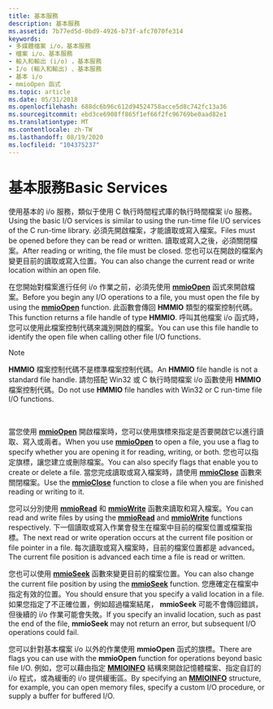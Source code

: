 ```yaml
---
title: 基本服務
description: 基本服務
ms.assetid: 7b77ed5d-0bd9-4926-b73f-afc7070fe314
keywords:
- 多媒體檔案 i/o，基本服務
- 檔案 i/o、基本服務
- 輸入和輸出 (i/o) ，基本服務
- I/o (輸入和輸出) 、基本服務
- 基本 i/o
- mmioOpen 函式
ms.topic: article
ms.date: 05/31/2018
ms.openlocfilehash: 688dc6b96c612d94524758acce5d8c742fc13a36
ms.sourcegitcommit: ebd3ce6908ff865f1ef66f2fc96769be0aad82e1
ms.translationtype: MT
ms.contentlocale: zh-TW
ms.lasthandoff: 08/19/2020
ms.locfileid: "104375237"
---
```

# <a name="basic-services"></a><span data-ttu-id="2b7d9-109">基本服務</span><span class="sxs-lookup"><span data-stu-id="2b7d9-109">Basic Services</span></span>

<span data-ttu-id="2b7d9-110">使用基本的 i/o 服務，類似于使用 C 執行時間程式庫的執行時間檔案 i/o 服務。</span><span class="sxs-lookup"><span data-stu-id="2b7d9-110">Using the basic I/O services is similar to using the run-time file I/O services of the C run-time library.</span></span> <span data-ttu-id="2b7d9-111">必須先開啟檔案，才能讀取或寫入檔案。</span><span class="sxs-lookup"><span data-stu-id="2b7d9-111">Files must be opened before they can be read or written.</span></span> <span data-ttu-id="2b7d9-112">讀取或寫入之後，必須關閉檔案。</span><span class="sxs-lookup"><span data-stu-id="2b7d9-112">After reading or writing, the file must be closed.</span></span> <span data-ttu-id="2b7d9-113">您也可以在開啟的檔案內變更目前的讀取或寫入位置。</span><span class="sxs-lookup"><span data-stu-id="2b7d9-113">You can also change the current read or write location within an open file.</span></span>

<span data-ttu-id="2b7d9-114">在您開始對檔案進行任何 i/o 作業之前，必須先使用 [**mmioOpen**](/windows/win32/api/mmiscapi/nf-mmiscapi-mmioopen) 函式來開啟檔案。</span><span class="sxs-lookup"><span data-stu-id="2b7d9-114">Before you begin any I/O operations to a file, you must open the file by using the [**mmioOpen**](/windows/win32/api/mmiscapi/nf-mmiscapi-mmioopen) function.</span></span> <span data-ttu-id="2b7d9-115">此函數會傳回 **HMMIO** 類型的檔案控制代碼。</span><span class="sxs-lookup"><span data-stu-id="2b7d9-115">This function returns a file handle of type **HMMIO**.</span></span> <span data-ttu-id="2b7d9-116">呼叫其他檔案 i/o 函式時，您可以使用此檔案控制代碼來識別開啟的檔案。</span><span class="sxs-lookup"><span data-stu-id="2b7d9-116">You can use this file handle to identify the open file when calling other file I/O functions.</span></span>

> [!Note]  
> <span data-ttu-id="2b7d9-117">**HMMIO** 檔案控制代碼不是標準檔案控制代碼。</span><span class="sxs-lookup"><span data-stu-id="2b7d9-117">An **HMMIO** file handle is not a standard file handle.</span></span> <span data-ttu-id="2b7d9-118">請勿搭配 Win32 或 C 執行時間檔案 i/o 函數使用 **HMMIO** 檔案控制代碼。</span><span class="sxs-lookup"><span data-stu-id="2b7d9-118">Do not use **HMMIO** file handles with Win32 or C run-time file I/O functions.</span></span>

 

<span data-ttu-id="2b7d9-119">當您使用 [**mmioOpen**](/windows/win32/api/mmiscapi/nf-mmiscapi-mmioopen) 開啟檔案時，您可以使用旗標來指定是否要開啟它以進行讀取、寫入或兩者。</span><span class="sxs-lookup"><span data-stu-id="2b7d9-119">When you use [**mmioOpen**](/windows/win32/api/mmiscapi/nf-mmiscapi-mmioopen) to open a file, you use a flag to specify whether you are opening it for reading, writing, or both.</span></span> <span data-ttu-id="2b7d9-120">您也可以指定旗標，讓您建立或刪除檔案。</span><span class="sxs-lookup"><span data-stu-id="2b7d9-120">You can also specify flags that enable you to create or delete a file.</span></span> <span data-ttu-id="2b7d9-121">當您完成讀取或寫入檔案時，請使用 [**mmioClose**](/windows/win32/api/mmiscapi/nf-mmiscapi-mmioclose) 函數來關閉檔案。</span><span class="sxs-lookup"><span data-stu-id="2b7d9-121">Use the [**mmioClose**](/windows/win32/api/mmiscapi/nf-mmiscapi-mmioclose) function to close a file when you are finished reading or writing to it.</span></span>

<span data-ttu-id="2b7d9-122">您可以分別使用 [**mmioRead**](/windows/win32/api/mmiscapi/nf-mmiscapi-mmioread) 和 [**mmioWrite**](/windows/win32/api/mmiscapi/nf-mmiscapi-mmiowrite) 函數來讀取和寫入檔案。</span><span class="sxs-lookup"><span data-stu-id="2b7d9-122">You can read and write files by using the [**mmioRead**](/windows/win32/api/mmiscapi/nf-mmiscapi-mmioread) and [**mmioWrite**](/windows/win32/api/mmiscapi/nf-mmiscapi-mmiowrite) functions respectively.</span></span> <span data-ttu-id="2b7d9-123">下一個讀取或寫入作業會發生在檔案中目前的檔案位置或檔案指標。</span><span class="sxs-lookup"><span data-stu-id="2b7d9-123">The next read or write operation occurs at the current file position or file pointer in a file.</span></span> <span data-ttu-id="2b7d9-124">每次讀取或寫入檔案時，目前的檔案位置都是 advanced。</span><span class="sxs-lookup"><span data-stu-id="2b7d9-124">The current file position is advanced each time a file is read or written.</span></span>

<span data-ttu-id="2b7d9-125">您也可以使用 [**mmioSeek**](/windows/win32/api/mmiscapi/nf-mmiscapi-mmioseek) 函數來變更目前的檔案位置。</span><span class="sxs-lookup"><span data-stu-id="2b7d9-125">You can also change the current file position by using the [**mmioSeek**](/windows/win32/api/mmiscapi/nf-mmiscapi-mmioseek) function.</span></span> <span data-ttu-id="2b7d9-126">您應確定在檔案中指定有效的位置。</span><span class="sxs-lookup"><span data-stu-id="2b7d9-126">You should ensure that you specify a valid location in a file.</span></span> <span data-ttu-id="2b7d9-127">如果您指定了不正確位置，例如超過檔案結尾， **mmioSeek** 可能不會傳回錯誤，但後續的 i/o 作業可能會失敗。</span><span class="sxs-lookup"><span data-stu-id="2b7d9-127">If you specify an invalid location, such as past the end of the file, **mmioSeek** may not return an error, but subsequent I/O operations could fail.</span></span>

<span data-ttu-id="2b7d9-128">您可以針對基本檔案 i/o 以外的作業使用 **mmioOpen** 函式的旗標。</span><span class="sxs-lookup"><span data-stu-id="2b7d9-128">There are flags you can use with the **mmioOpen** function for operations beyond basic file I/O.</span></span> <span data-ttu-id="2b7d9-129">例如，您可以藉由指定 [**MMIOINFO**](/previous-versions//dd757322(v=vs.85)) 結構來開啟記憶體檔案、指定自訂的 i/o 程式，或為緩衝的 i/o 提供緩衝區。</span><span class="sxs-lookup"><span data-stu-id="2b7d9-129">By specifying an [**MMIOINFO**](/previous-versions//dd757322(v=vs.85)) structure, for example, you can open memory files, specify a custom I/O procedure, or supply a buffer for buffered I/O.</span></span>

 

 